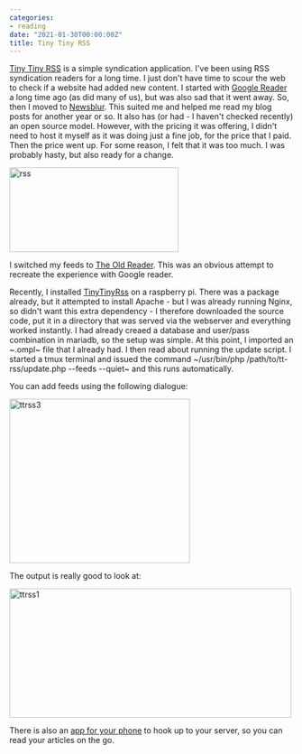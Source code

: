 ```yaml
---
categories:
- reading
date: "2021-01-30T00:00:00Z"
title: Tiny Tiny RSS
---
```


[Tiny Tiny RSS](https://tt-rss.org) is a simple syndication application.  I've been using RSS syndication readers for a long time. I just don't have time to scour the web to check if a website had added new content. I started with [Google Reader](https://www.google.com/reader/about/) a long time ago (as did many of us), but was also sad that it went away. So, then I moved to [Newsblur](https://newsblur.com/). This suited me and helped me read my blog posts for another year or so. It also has (or had - I haven't checked recently) an open source model. However, with the pricing it was offering, I didn't need to host it myself as it was doing just a fine job, for the price that I paid. Then the price went up. For some reason, I felt that it was too much. I was probably hasty, but also ready for a change. 

<a data-flickr-embed="true" href="https://www.flickr.com/photos/kabads/50889452698/in/dateposted/" title="rss"><img src="https://live.staticflickr.com/65535/50889452698_c0e227c6c9_n.jpg" width="300" height="150" alt="rss"></a><script async src="//embedr.flickr.com/assets/client-code.js" charset="utf-8"></script>

I switched my feeds to [The Old Reader](https://theoldreader.com). This was an obvious attempt to recreate the experience with Google reader. 

Recently, I installed [TinyTinyRss](https://tt-rss.org) on a raspberry pi. There was a package already, but it attempted to install Apache - but I was already running Nginx, so didn't want this extra dependency - I therefore downloaded the source code, put it in a directory that was served via the webserver and everything worked instantly. I had already creaed a database and user/pass combination in mariadb, so the setup was simple. At this point, I imported an ~.ompl~ file that I already had. I then read about running the update script. I started a tmux terminal and issued the command ~/usr/bin/php /path/to/tt-rss/update.php --feeds --quiet~ and this runs automatically. 

You can add feeds using the following dialogue:

<a data-flickr-embed="true" href="https://www.flickr.com/photos/kabads/50891429801/in/dateposted/" title="ttrss3"><img src="https://live.staticflickr.com/65535/50891429801_00e949529a_n.jpg" width="320" height="291" alt="ttrss3"></a><script async src="//embedr.flickr.com/assets/client-code.js" charset="utf-8"></script>

The output is really good to look at:

<a data-flickr-embed="true" href="https://www.flickr.com/photos/kabads/50891546277/in/dateposted/" title="ttrss1"><img src="https://live.staticflickr.com/65535/50891546277_90a54ae621.jpg" width="500" height="229" alt="ttrss1"></a><script async src="//embedr.flickr.com/assets/client-code.js" charset="utf-8"></script>

There is also an [app for your phone](https://play.google.com/store/apps/details?id=org.fox.ttrss) to hook up to your server, so you can read your articles on the go.



